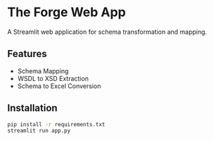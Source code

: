 # The Forge Web App

A Streamlit web application for schema transformation and mapping.

## Features
- Schema Mapping
- WSDL to XSD Extraction  
- Schema to Excel Conversion

## Installation
```bash
pip install -r requirements.txt
streamlit run app.py
``` 